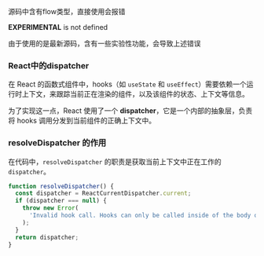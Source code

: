 源码中含有flow类型，直接使用会报错



__EXPERIMENTAL__ is not defined

由于使用的是最新源码，含有一些实验性功能，会导致上述错误



### React中的dispatcher

在 React 的函数式组件中，hooks（如 `useState` 和 `useEffect`）需要依赖一个运行时上下文，来跟踪当前正在渲染的组件，以及该组件的状态、上下文等信息。

为了实现这一点，React 使用了一个 **dispatcher**，它是一个内部的抽象层，负责将 hooks 调用分发到当前组件的正确上下文中。

### resolveDispatcher 的作用

在代码中，`resolveDispatcher` 的职责是获取当前上下文中正在工作的 `dispatcher`。

```ts
function resolveDispatcher() {
  const dispatcher = ReactCurrentDispatcher.current;
  if (dispatcher === null) {
    throw new Error(
      'Invalid hook call. Hooks can only be called inside of the body of a function component.'
    );
  }
  return dispatcher;
}
```

